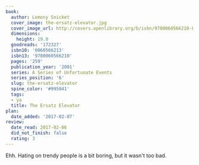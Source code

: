 ```yaml
---
book:
  author: Lemony Snicket
  cover_image: the-ersatz-elevator.jpg
  cover_image_url: http://covers.openlibrary.org/b/isbn/9780060566210-L.jpg
  dimensions:
    height: 19.0
  goodreads: '172327'
  isbn10: '0060566213'
  isbn13: '9780060566210'
  pages: '259'
  publication_year: '2001'
  series: A Series of Unfortunate Events
  series_position: '6'
  slug: the-ersatz-elevator
  spine_color: '#995041'
  tags:
  - ya
  title: The Ersatz Elevator
plan:
  date_added: '2017-02-07'
review:
  date_read: 2017-02-06
  did_not_finish: false
  rating: 3
---
```


Ehh. Hating on trendy people is a bit boring, but it wasn't too bad.
